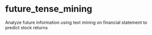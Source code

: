 # future_tense_mining
Analyze future information using text mining on financial statement to predict stock returns
